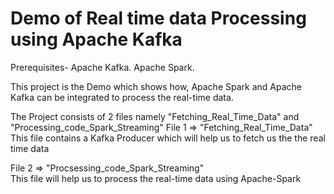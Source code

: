 # Demo of Real time data Processing using Apache Kafka
Prerequisites-
Apache Kafka.
Apache Spark.

This project is the Demo which shows how, Apache Spark and Apache Kafka can be integrated to process the real-time data.

The Project consists of 2 files namely "Fetching_Real_Time_Data" and  "Processing_code_Spark_Streaming" 
File 1 => "Fetching_Real_Time_Data"<br>
This file contains a Kafka Producer which will help us to fetch us the the real time data</br>

File 2 => "Procsessing_code_Spark_Streaming"<br>
This file will help us to process the real-time data using Apache-Spark </br>


